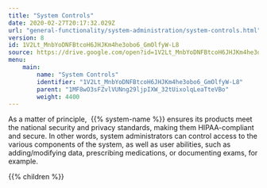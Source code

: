 ```yaml
---
title: "System Controls"
date: 2020-02-27T20:17:32.029Z
url: "general-functionality/system-administration/system-controls.html"
version: 8
id: 1V2Lt_MnbYoDNFBtcoH6JHJKm4he3obo6_GmOlfyW-L8
source: https://drive.google.com/open?id=1V2Lt_MnbYoDNFBtcoH6JHJKm4he3obo6_GmOlfyW-L8
menu:
    main:
        name: "System Controls"
        identifier: "1V2Lt_MnbYoDNFBtcoH6JHJKm4he3obo6_GmOlfyW-L8"
        parent: "1MF8wO3sFZvlVUNng29ljpIXW_32tUixolqLeaTteVBo"
        weight: 4400
---
```









As a matter of principle,  {{% system-name %}} ensures its products meet the national security and privacy standards, making them HIPAA-compliant and secure. In other words, system administrators can control access to the various components of the system, as well as user abilities, such as adding/modifying data, prescribing medications, or documenting exams, for example.







{{% children %}}

